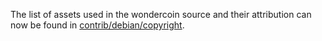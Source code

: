 The list of assets used in the wondercoin source and their attribution can now be found in [contrib/debian/copyright](../contrib/debian/copyright).
